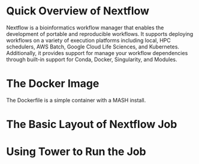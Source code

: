 # Quick Overview of Nextflow

Nextflow is a bioinformatics workflow manager that enables the development of portable and reproducible workflows. It supports deploying workflows on a variety of execution platforms including local, HPC schedulers, AWS Batch, Google Cloud Life Sciences, and Kubernetes. Additionally, it provides support for manage your workflow dependencies through built-in support for Conda, Docker, Singularity, and Modules.

# The Docker Image

The Dockerfile is a simple container with a MASH install.

# The Basic Layout of Nextflow Job

# Using Tower to Run the Job


